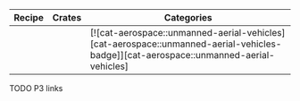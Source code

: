| Recipe | Crates | Categories |
|---|---|---|
|  |  | [![cat-aerospace::unmanned-aerial-vehicles][cat-aerospace::unmanned-aerial-vehicles-badge]][cat-aerospace::unmanned-aerial-vehicles] |

<div class="hidden">
TODO P3 links
</div>
